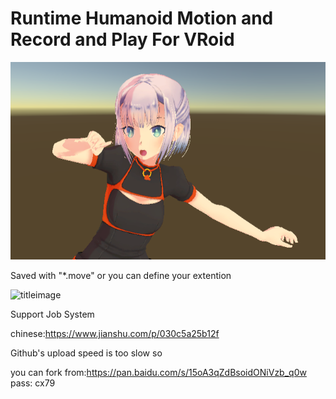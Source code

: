 # Runtime Humanoid Motion and  Record and Play For VRoid
![titleimage](https://github.com/superowner/Humanoid-Motion-Record-and-Play-For-VRoid/blob/master/derger.png?raw=true)


Saved with "*.move" or you can define your extention


![titleimage](https://github.com/superowner/Humanoid-Motion-Record-and-Play-For-VRoid/blob/master/kjk.png?raw=true)

Support Job System

chinese:https://www.jianshu.com/p/030c5a25b12f

Github's upload speed is too slow so

you can fork from:https://pan.baidu.com/s/15oA3qZdBsoidONiVzb_q0w  pass: cx79

